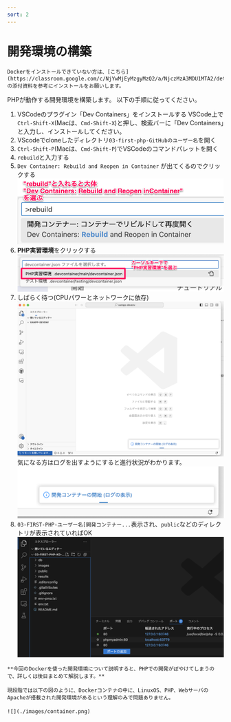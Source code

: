```yaml
---
sort: 2
---
```

# 開発環境の構築

```warning
Dockerをインストールできていない方は、[こちら](https://classroom.google.com/c/NjYwMjEyMzgyMzQ2/a/NjczMzA3MDU1MTA2/details)の添付資料を参考にインストールをお願いします。
```

PHPが動作する開発環境を構築します。
以下の手順に従ってください。

1. VSCodeのプラグイン「Dev Containers」をインストールする
   VSCode上で`Ctrl-Shift-X`(Macは、`Cmd-Shift-X`)と押し、検索バーに「Dev Containers」と入力し、インストールしてください。
2. VScodeでcloneしたディレクトリ`03-first-php-GitHubのユーザー名`を開く
3. `Ctrl-Shift-P`(Macは、`Cmd-Shift-P`)でVSCodeのコマンドパレットを開く
4. `rebuild`と入力する
5. `Dev Container: Rebuild and Reopen in Container` が出てくるのでクリックする<br>
   ![](./images/type-rebuild.png)
6. **PHP実習環境**をクリックする<br>
   ![](./images/select-phpdev.png)
7. しばらく待つ(CPUパワーとネットワークに依存)<br>
   ![](./images/reconfiguring-window.png)<br>
    気になる方はログを出すようにすると進行状況がわかります。<br>
    ![](./images/reconfigure-view-log.png)
8. `03-FIRST-PHP-ユーザー名[開発コンテナー...`表示され、`public`などのディレクトリが表示されていればOK<br>
   ![](./images/done.png)

```note
**今回のDockerを使った開発環境について説明すると、PHPでの開発がぼやけてしまうので、詳しくは後日まとめて解説します。**

現段階では以下の図のように、Dockerコンテナの中に、LinuxOS、PHP、WebサーバのApacheが搭載された開発環境があるという理解のみで問題ありません。

![](./images/container.png)
```
